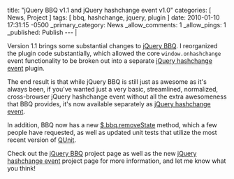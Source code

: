 title: "jQuery BBQ v1.1 and jQuery hashchange event v1.0"
categories: [ News, Project ]
tags: [ bbq, hashchange, jquery, plugin ]
date: 2010-01-10 17:31:15 -0500
_primary_category: News
_allow_comments: 1
_allow_pings: 1
_published: Publish
--- |

Version 1.1 brings some substantial changes to [jQuery BBQ][bbq]. I reorganized the plugin code substantially, which allowed the core `window.onhashchange` event functionality to be broken out into a separate [jQuery hashchange event][hashchange] plugin.

The end result is that while jQuery BBQ is still just as awesome as it's always been, if you've wanted just a very basic, streamlined, normalized, cross-browser jQuery hashchange event without all the extra awesomeness that BBQ provides, it's now available separately as [jQuery hashchange event][hashchange].

In addition, BBQ now has a new [$.bbq.removeState](http://benalman.com/code/projects/jquery-bbq/docs/files/jquery-ba-bbq-js.html#jQuery.bbq.removeState) method, which a few people have requested, as well as updated unit tests that utilize the most recent version of [QUnit](http://github.com/jquery/qunit).

Check out the [jQuery BBQ][bbq] project page as well as the new [jQuery hashchange event][hashchange] project page for more information, and let me know what you think!

  [bbq]: http://benalman.com/projects/jquery-bbq-plugin/
  [hashchange]: http://benalman.com/projects/jquery-hashchange-plugin/
